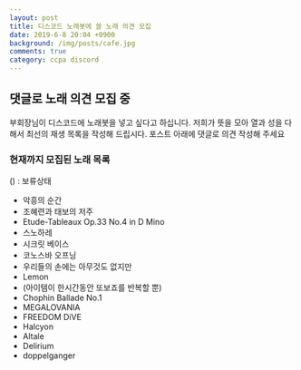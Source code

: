 ```yaml
--- 
layout: post
title: 디스코드 노래봇에 쓸 노래 의견 모집
date: 2019-6-8 20:04 +0900
background: /img/posts/cafe.jpg
comments: true
category: ccpa discord
--- 
```


## 댓글로 노래 의견 모집 중
부회장님이 디스코드에 노래봇을 넣고 싶다고 하십니다. 저희가 뜻을 모아 열과 성을 다해서 최선의 재생 목록을 작성해 드립시다. 포스트 아래에 댓글로 의견 작성해 주세요

### 현재까지 모집된 노래 목록
() : 보류상태
* 악흥의 순간
* 조혜련과 태보의 저주
* Etude-Tableaux Op.33 No.4 in D Mino
* 스노하레
* 시크릿 베이스
* 코노스바 오프닝
* 우리들의 손에는 아무것도 없지만
* Lemon
* (아이템이 한시간동안 또보죠를 반복할 뿐)
* Chophin Ballade No.1
* MEGALOVANIA
* FREEDOM DiVE
* Halcyon
* Altale
* Delirium
* doppelganger
